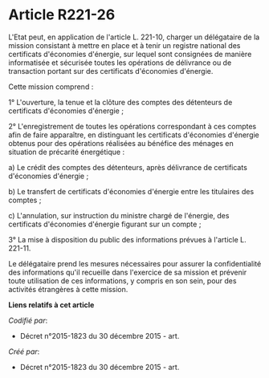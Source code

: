 # Article R221-26

L'Etat peut, en application de l'article L. 221-10, charger un délégataire de la mission consistant à mettre en place et à
tenir un registre national des certificats d'économies d'énergie, sur lequel sont consignées de manière informatisée et
sécurisée toutes les opérations de délivrance ou de transaction portant sur des certificats d'économies d'énergie.

Cette mission comprend :

1° L'ouverture, la tenue et la clôture des comptes des détenteurs de certificats d'économies d'énergie ;

2° L'enregistrement de toutes les opérations correspondant à ces comptes afin de faire apparaître, en distinguant les
certificats d'économies d'énergie obtenus pour des opérations réalisées au bénéfice des ménages en situation de précarité
énergétique :

a) Le crédit des comptes des détenteurs, après délivrance de certificats d'économies d'énergie ;

b) Le transfert de certificats d'économies d'énergie entre les titulaires des comptes ;

c) L'annulation, sur instruction du ministre chargé de l'énergie, des certificats d'économies d'énergie figurant sur un
compte ;

3° La mise à disposition du public des informations prévues à l'article L. 221-11.

Le délégataire prend les mesures nécessaires pour assurer la confidentialité des informations qu'il recueille dans l'exercice
de sa mission et prévenir toute utilisation de ces informations, y compris en son sein, pour des activités étrangères à cette
mission.

**Liens relatifs à cet article**

_Codifié par_:

  - Décret n°2015-1823 du 30 décembre 2015 - art.

_Créé par_:

  - Décret n°2015-1823 du 30 décembre 2015 - art.
